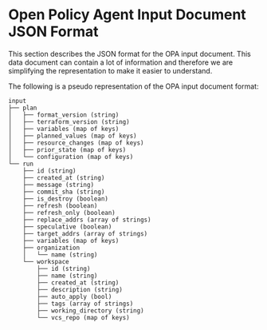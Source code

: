 # Open Policy Agent Input Document JSON Format
This section describes the JSON format for the OPA input document. This data document can contain a lot of information and therefore we are simplifying the representation to make it easier to understand.

The following is a pseudo representation of the OPA input document format:

```
input
├── plan
│   ├── format_version (string)
│   ├── terraform_version (string)
│   ├── variables (map of keys)
│   ├── planned_values (map of keys)
│   ├── resource_changes (map of keys)
│   ├── prior_state (map of keys)
│   └── configuration (map of keys)
└── run
    ├── id (string)
    ├── created_at (string)
    ├── message (string)
    ├── commit_sha (string)
    ├── is_destroy (boolean)
    ├── refresh (boolean)
    ├── refresh_only (boolean)
    ├── replace_addrs (array of strings)
    ├── speculative (boolean)
    ├── target_addrs (array of strings)
    ├── variables (map of keys)
    ├── organization
    │   └── name (string)
    └── workspace
        ├── id (string)
        ├── name (string)
        ├── created_at (string)
        ├── description (string)
        ├── auto_apply (bool)
        ├── tags (array of strings)
        ├── working_directory (string)
        └── vcs_repo (map of keys)
```